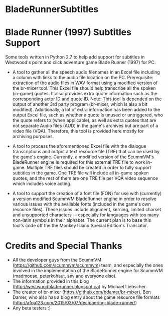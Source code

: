 # BladeRunnerSubtitles

Blade Runner (1997) Subtitles Support
============================================
Some tools written in Python 2.7 to help add support for subtitles in Westwood's point and click adventure game Blade Runner (1997) for PC. 

* A tool to gather all the speech audio filenames in an Excel file including a column with links to the audio file location on the PC. Prerequisite: extraction of the audio files in WAV format using a modified version of the br-mixer tool. This Excel file should help transcribe all the spoken (in-game) quotes. It also provides extra quote information such as the corresponding actor ID and quote ID.
Note: This tool is depended on the output of another 3rd party program (br-mixer, which is also a bit modified). Additionally, a lot of extra information has been added to the output Excel file, such as whether a quote is unused or untriggered, who the quote refers to (when applicable), as well as extra quotes that are not separate Audio files (AUD) in the game's archives but are part of a video file (VQA). Therefore, this tool is provided here mostly for archiving purposes.

* A tool to process the aforementioned Excel file with the dialogue transcriptions and output a text resource file (TRE) that can be used by the game's engine. Currently, a modified version of the ScummVM's BladeRunner engine is required for this external TRE file to work in-game. Multiple TRE files should be created in order to fully support subtitles in the game. One TRE file will include all in-game spoken quotes, and the rest of them are one TRE file per VQA video sequence which includes voice acting.  

* A tool to support the creation of a font file (FON) for use with (currently) a version modified ScummVM BladeRunner engine in order to resolve various issues with the available fonts (included in the game's own resource files). These issues include alignment, kerning, limited charset and unsupported characters -- especially for languages with too many non-latin symbols in their alphabet. The current plan is to base this tool's code off the the Monkey Island Special Edition's Translator.

Credits and Special Thanks
============================================
- All the developer guys from the ScummVM (https://github.com/scummvm/scummvm) team, and especially the ones involved in the implementation of the BladeRunner engine for ScummVM (madmoose, peterkohaut, sev and everyone else).
- The information provided in this blog (http://westwoodbladerunner.blogspot.ca) by Michael Liebscher.
- The creator of br-mixer (https://github.com/bdamer/br-mixer), Ben Damer, who also has a blog entry about the game resource file formats (http://afqa123.com/2015/03/07/deciphering-blade-runner/)
- Any beta testers :)
